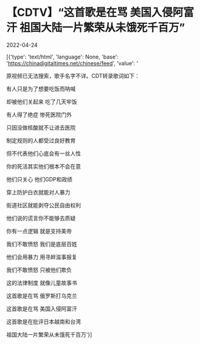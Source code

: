 # 【CDTV】“这首歌是在骂 美国入侵阿富汗 祖国大陆一片繁荣从未饿死千百万”

2022-04-24

[{'type': 'text/html', 'language': None, 'base': 'https://chinadigitaltimes.net/chinese/feed', 'value': '

原视频已无法搜索，歌手名字不详。CDT转录歌词如下：

有人只是为了想要吃饭而呐喊

却被他们关起来 吃了几天牢饭

有人得了绝症 惨死医院门外

只因没做核酸就不让进去医院

制定规则的人都受过良好教育

但不代表他们心底会有一丝人性

你的死活其实他们根本不会在意

他们只关心 他们GDP和政绩

穿上防护白衣就能对人暴力

街道社区就能剥夺公民自由权利

他们说的谎言你不能够去质疑

你有一点逻辑 就是支持美帝

我们不敢愤怒 我们是底层百姓

他们会用暴力 用寻衅滋事报复

我们不敢愤怒 只被他们欺负

这的法律制度 就像儿童故事书

这首歌是在骂 俄罗斯打乌克兰

这首歌是在骂 美国入侵阿富汗

这首歌是在批评日本越南和台湾

祖国大陆一片繁荣从未饿死千百万'}]